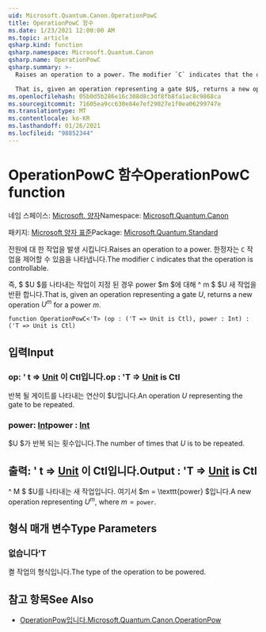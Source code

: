 ```yaml
---
uid: Microsoft.Quantum.Canon.OperationPowC
title: OperationPowC 함수
ms.date: 1/23/2021 12:00:00 AM
ms.topic: article
qsharp.kind: function
qsharp.namespace: Microsoft.Quantum.Canon
qsharp.name: OperationPowC
qsharp.summary: >-
  Raises an operation to a power. The modifier `C` indicates that the operation is controllable.

  That is, given an operation representing a gate $U$, returns a new operation $U^m$ for a power $m$.
ms.openlocfilehash: 05b0d5b286e16c308d8c3df8fb8fa1ac8c9868ca
ms.sourcegitcommit: 71605ea9cc630e84e7ef29027e1f0ea06299747e
ms.translationtype: MT
ms.contentlocale: ko-KR
ms.lasthandoff: 01/26/2021
ms.locfileid: "98852344"
---
```

# <a name="operationpowc-function"></a><span data-ttu-id="36a5d-102">OperationPowC 함수</span><span class="sxs-lookup"><span data-stu-id="36a5d-102">OperationPowC function</span></span>

<span data-ttu-id="36a5d-103">네임 스페이스: [Microsoft. 양자](xref:Microsoft.Quantum.Canon)</span><span class="sxs-lookup"><span data-stu-id="36a5d-103">Namespace: [Microsoft.Quantum.Canon](xref:Microsoft.Quantum.Canon)</span></span>

<span data-ttu-id="36a5d-104">패키지: [Microsoft 양자 표준](https://nuget.org/packages/Microsoft.Quantum.Standard)</span><span class="sxs-lookup"><span data-stu-id="36a5d-104">Package: [Microsoft.Quantum.Standard](https://nuget.org/packages/Microsoft.Quantum.Standard)</span></span>


<span data-ttu-id="36a5d-105">전원에 대 한 작업을 발생 시킵니다.</span><span class="sxs-lookup"><span data-stu-id="36a5d-105">Raises an operation to a power.</span></span>
<span data-ttu-id="36a5d-106">한정자는 `C` 작업을 제어할 수 있음을 나타냅니다.</span><span class="sxs-lookup"><span data-stu-id="36a5d-106">The modifier `C` indicates that the operation is controllable.</span></span>

<span data-ttu-id="36a5d-107">즉, $ $U $를 나타내는 작업이 지정 된 경우 power $m $에 대해 ^ m $ $U 새 작업을 반환 합니다.</span><span class="sxs-lookup"><span data-stu-id="36a5d-107">That is, given an operation representing a gate $U$, returns a new operation $U^m$ for a power $m$.</span></span>

```qsharp
function OperationPowC<'T> (op : ('T => Unit is Ctl), power : Int) : ('T => Unit is Ctl)
```


## <a name="input"></a><span data-ttu-id="36a5d-108">입력</span><span class="sxs-lookup"><span data-stu-id="36a5d-108">Input</span></span>

### <a name="op--t--unit--is-ctl"></a><span data-ttu-id="36a5d-109">op: ' t => [Unit](xref:microsoft.quantum.lang-ref.unit)  이 Ctl입니다.</span><span class="sxs-lookup"><span data-stu-id="36a5d-109">op : 'T => [Unit](xref:microsoft.quantum.lang-ref.unit)  is Ctl</span></span>

<span data-ttu-id="36a5d-110">반복 될 게이트를 나타내는 연산이 $U입니다.</span><span class="sxs-lookup"><span data-stu-id="36a5d-110">An operation $U$ representing the gate to be repeated.</span></span>


### <a name="power--int"></a><span data-ttu-id="36a5d-111">power: [Int](xref:microsoft.quantum.lang-ref.int)</span><span class="sxs-lookup"><span data-stu-id="36a5d-111">power : [Int](xref:microsoft.quantum.lang-ref.int)</span></span>

<span data-ttu-id="36a5d-112">$U $가 반복 되는 횟수입니다.</span><span class="sxs-lookup"><span data-stu-id="36a5d-112">The number of times that $U$ is to be repeated.</span></span>



## <a name="output--t--unit--is-ctl"></a><span data-ttu-id="36a5d-113">출력: ' t => [Unit](xref:microsoft.quantum.lang-ref.unit)  이 Ctl입니다.</span><span class="sxs-lookup"><span data-stu-id="36a5d-113">Output : 'T => [Unit](xref:microsoft.quantum.lang-ref.unit)  is Ctl</span></span>

<span data-ttu-id="36a5d-114">^ M $ $U를 나타내는 새 작업입니다. 여기서 $m = \texttt{power} $입니다.</span><span class="sxs-lookup"><span data-stu-id="36a5d-114">A new operation representing $U^m$, where $m = \texttt{power}$.</span></span>

## <a name="type-parameters"></a><span data-ttu-id="36a5d-115">형식 매개 변수</span><span class="sxs-lookup"><span data-stu-id="36a5d-115">Type Parameters</span></span>

### <a name="t"></a><span data-ttu-id="36a5d-116">없습니다</span><span class="sxs-lookup"><span data-stu-id="36a5d-116">'T</span></span>

<span data-ttu-id="36a5d-117">켤 작업의 형식입니다.</span><span class="sxs-lookup"><span data-stu-id="36a5d-117">The type of the operation to be powered.</span></span>

## <a name="see-also"></a><span data-ttu-id="36a5d-118">참고 항목</span><span class="sxs-lookup"><span data-stu-id="36a5d-118">See Also</span></span>

- [<span data-ttu-id="36a5d-119">OperationPow입니다.</span><span class="sxs-lookup"><span data-stu-id="36a5d-119">Microsoft.Quantum.Canon.OperationPow</span></span>](xref:Microsoft.Quantum.Canon.OperationPow)